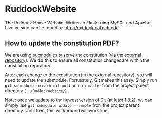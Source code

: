 RuddockWebsite
==============

The Ruddock House Website.
Written in Flask using MySQL and Apache.
Live version can be found at: http://ruddock.caltech.edu


How to update the constitution PDF?
-----------------------------------

We are using [submodules](http://git-scm.com/docs/git-submodule) to serve the constitution (via the [external repository](https://github.com/RuddockHouse/RuddockConstitution)). We did this to ensure all constitution changes are within the constitution repository.

After each change to the constitution (in the external repository), you will need to update the submodule. Fortunately, Git makes this easy. Simply run `git submodule foreach git pull origin master` from the project parent directory (`../RuddockWebsite/`).

Note: once we update to the newest version of Git (at least 1.8.2), we can simply use `git submodule update --remote` from the project parent directory. Until then, this workaround will work fine.
